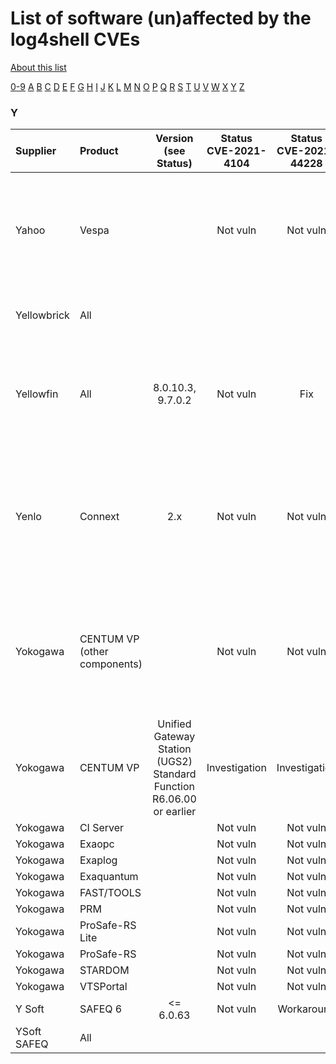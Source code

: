 # List of software (un)affected by the log4shell CVEs
[About this list](README.md)

[0-9](software_list_0-9.md) [A](software_list_a.md) [B](software_list_b.md) [C](software_list_c.md) [D](software_list_d.md) [E](software_list_e.md) [F](software_list_f.md) [G](software_list_g.md) [H](software_list_h.md) [I](software_list_i.md) [J](software_list_j.md) [K](software_list_k.md) [L](software_list_l.md) [M](software_list_m.md) [N](software_list_n.md) [O](software_list_o.md) [P](software_list_p.md) [Q](software_list_q.md) [R](software_list_r.md) [S](software_list_s.md) [T](software_list_t.md) [U](software_list_u.md) [V](software_list_v.md) [W](software_list_w.md) [X](software_list_x.md) [Y](software_list_y.md) [Z](software_list_z.md)

### Y

| Supplier | Product | Version (see Status) | Status CVE-2021-4104 | Status CVE-2021-44228 | Status CVE-2021-45046 | Status CVE-2021-45105 | Notes | Links |
|:---------|:--------|:--------------------:|:--------------------:|:---------------------:|:---------------------:|:---------------------:|:------|------:|
|Yahoo|Vespa| |Not vuln|Not vuln|Not vuln|Not vuln|Your Vespa application may still be affected if log4j is included in your application package|[source](https://blog.vespa.ai/log4j-vulnerability/)|
|Yellowbrick|All| | | | | | |[YellowBrick Security Advisory Yellowbrick](https://support.yellowbrick.com/hc/en-us/articles/4412586575379-Security-Advisory-Yellowbrick-is-NOT-Affected-by-the-Log4Shell-Vulnerability)|
|Yellowfin|All|8.0.10.3, 9.7.0.2|Not vuln|Fix| | |v7 and v6 releases are not affected unless you have manually upgraded to Log4j2|[source](https://community.yellowfinbi.com/announcement/notice-critical-vulnerability-in-log4j2)|
|Yenlo|Connext|2.x|Not vuln|Not vuln|Not vuln|Not vuln|Connext Platform (Managed WSO2 Cloud) and all underlying middleware components are not vulnerable|[source](https://www.yenlo.com/news/vulnerability-code-log4shell-log4j2)|
|Yokogawa|CENTUM VP (other components)| |Not vuln|Not vuln|Not vuln|Not vuln|Unified Gateway Station (UGS2) Standard Function R6.06.00 or earlier is still under investigation|[source](https://www.yokogawa.com/solutions/products-platforms/announcements/important-notice/log4shell/)|
|Yokogawa|CENTUM VP|Unified Gateway Station (UGS2) Standard Function R6.06.00 or earlier|Investigation|Investigation|Investigation|Investigation| |[source](https://www.yokogawa.com/solutions/products-platforms/announcements/important-notice/log4shell/)|
|Yokogawa|CI Server| |Not vuln|Not vuln|Not vuln|Not vuln| |[source](https://www.yokogawa.com/solutions/products-platforms/announcements/important-notice/log4shell/)|
|Yokogawa|Exaopc| |Not vuln|Not vuln|Not vuln|Not vuln| |[source](https://www.yokogawa.com/solutions/products-platforms/announcements/important-notice/log4shell/)|
|Yokogawa|Exaplog| |Not vuln|Not vuln|Not vuln|Not vuln| |[source](https://www.yokogawa.com/solutions/products-platforms/announcements/important-notice/log4shell/)|
|Yokogawa|Exaquantum| |Not vuln|Not vuln|Not vuln|Not vuln| |[source](https://www.yokogawa.com/solutions/products-platforms/announcements/important-notice/log4shell/)|
|Yokogawa|FAST/TOOLS| |Not vuln|Not vuln|Not vuln|Not vuln| |[source](https://www.yokogawa.com/solutions/products-platforms/announcements/important-notice/log4shell/)|
|Yokogawa|PRM| |Not vuln|Not vuln|Not vuln|Not vuln| |[source](https://www.yokogawa.com/solutions/products-platforms/announcements/important-notice/log4shell/)|
|Yokogawa|ProSafe-RS Lite| |Not vuln|Not vuln|Not vuln|Not vuln| |[source](https://www.yokogawa.com/solutions/products-platforms/announcements/important-notice/log4shell/)|
|Yokogawa|ProSafe-RS| |Not vuln|Not vuln|Not vuln|Not vuln| |[source](https://www.yokogawa.com/solutions/products-platforms/announcements/important-notice/log4shell/)|
|Yokogawa|STARDOM| |Not vuln|Not vuln|Not vuln|Not vuln| |[source](https://www.yokogawa.com/solutions/products-platforms/announcements/important-notice/log4shell/)|
|Yokogawa|VTSPortal| |Not vuln|Not vuln|Not vuln|Not vuln| |[source](https://www.yokogawa.com/solutions/products-platforms/announcements/important-notice/log4shell/)|
|Y Soft|SAFEQ 6|<= 6.0.63|Not vuln|Workaround| | | |[source](https://www.ysoft.com/getattachment/Products/Security/Standards-Compliance/text/Information-Security-Policy-Statement/YSOFT-SAFEQ-LOG4J-VULNERABILITY-PRODUCT-UPDATE-WORKAROUND-1.pdf)|
|YSoft SAFEQ|All| | | | | | |[Ysoft Safeq](https://www.ysoft.com/getattachment/Products/Security/Standards-Compliance/text/Information-Security-Policy-Statement/YSOFT-SAFEQ-LOG4J-VULNERABILITY-PRODUCT-UPDATE-WORKAROUND-1.pdf)|
